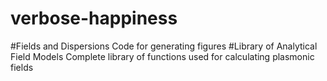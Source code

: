 # verbose-happiness
#Fields and Dispersions
  Code for generating figures
#Library of Analytical Field Models
	Complete library of functions used for calculating plasmonic fields
